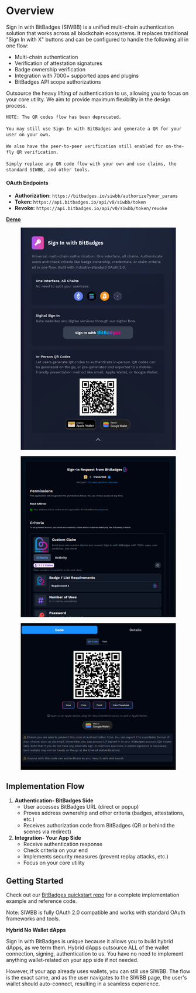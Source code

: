 # Overview

Sign In with BitBadges (SIWBB) is a unified multi-chain authentication solution that works across all blockchain ecosystems. It replaces traditional "Sign In with X" buttons and can be configured to handle the following all in one flow:

* Multi-chain authentication
* Verification of attestation signatures
* Badge ownership verification
* Integration with 7000+ supported apps and plugins
* BitBadges API scope authorizations

Outsource the heavy lifting of authentication to us, allowing you to focus on your core utility. We aim to provide maximum flexibility in the design process.

```
NOTE: The QR codes flow has been deprecated.

You may still use Sign In with BitBadges and generate a QR for your user on your own.

We also have the peer-to-peer verification still enabled for on-the-fly QR verification.

Simply replace any QR code flow with your own and use claims, the standard SIWBB, and other tools.
```

#### OAuth Endpoints

* **Authorization:** `https://bitbadges.io/siwbb/authorize?your_params`
* **Token:** `https://api.bitbadges.io/api/v0/siwbb/token`
* **Revoke:** `https://api.bitbadges.io/api/v0/siwbb/token/revoke`&#x20;

[**Demo**](https://bitbadges.io/siwbb/authorize?expectAttestations=true\&client_id=example-client-id\&redirect_uri=https://example.com&)

<figure><img src="../../.gitbook/assets/image (7).png" alt=""><figcaption></figcaption></figure>

<figure><img src="../../.gitbook/assets/image (2) (1) (1) (1) (1) (1) (1) (1) (1) (1) (1) (1) (1) (1) (1) (1) (1) (1) (1) (1) (1).png" alt=""><figcaption></figcaption></figure>

<figure><img src="../../.gitbook/assets/image (180).png" alt=""><figcaption></figcaption></figure>

## Implementation Flow

1. **Authentication- BitBadges Side**
   * User accesses BitBadges URL (direct or popup)
   * Proves address ownership and other criteria (badges, attestations, etc.)
   * Receives authorization code from BitBadges (QR or behind the scenes via redirect)
2. **Integration- Your App Side**
   * Receive authentication response
   * Check criteria on your end
   * Implements security measures (prevent replay attacks, etc.)
   * Focus on your core utility

## Getting Started

Check out our [BitBadges quickstart repo](https://github.com/BitBadges/bitbadges-quickstart) for a complete implementation example and reference code.

Note: SIWBB is fully OAuth 2.0 compatible and works with standard OAuth frameworks and tools.

**Hybrid No Wallet dApps**

Sign In with BitBadges is unique because it allows you to build hybrid dApps, as we term them. Hybrid dApps outsource ALL of the wallet connection, signing, authentication to us. You have no need to implement anything wallet-related on your app side if not needed.

However, if your app already uses wallets, you can still use SIWBB.  The flow is the exact same, and as the user navigates to the SIWBB page, the user's wallet should auto-connect, resulting in a seamless experience.
